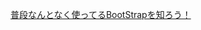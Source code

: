 
[普段なんとなく使ってるBootStrapを知ろう！](https://www.youtube.com/watch?v=z-GcHqprOGE&ab_channel=%E3%82%A8%E3%83%B3%E3%82%B8%E3%83%8B%E3%82%A2%E8%BB%A2%E8%81%B7%E3%83%81%E3%83%A3%E3%83%B3%E3%83%8D%E3%83%AB%E3%80%90RUNTEQ%E5%85%AC%E5%BC%8F%E3%80%91)

